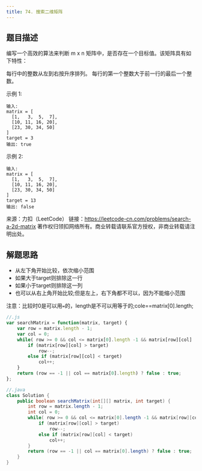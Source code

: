 ```yaml
---
title: 74. 搜索二维矩阵
---
```


## 题目描述

编写一个高效的算法来判断 m x n 矩阵中，是否存在一个目标值。该矩阵具有如下特性：

每行中的整数从左到右按升序排列。
每行的第一个整数大于前一行的最后一个整数。

示例 1:
```
输入:
matrix = [
  [1,   3,  5,  7],
  [10, 11, 16, 20],
  [23, 30, 34, 50]
]
target = 3
输出: true
```
示例 2:

```
输入:
matrix = [
  [1,   3,  5,  7],
  [10, 11, 16, 20],
  [23, 30, 34, 50]
]
target = 13
输出: false
```
来源：力扣（LeetCode）
链接：https://leetcode-cn.com/problems/search-a-2d-matrix
著作权归领扣网络所有。商业转载请联系官方授权，非商业转载请注明出处。

## 解题思路

- 从左下角开始比较，依次缩小范围
- 如果大于target则排除这一行
- 如果小于target则排除这一列
- 也可以从右上角开始比较;但是左上，右下角都不可以，因为不能缩小范围

注意：比较时0是可以用`=`的，length是不可以用等于的;cole==matrix[0].length;

```js
//.js
var searchMatrix = function(matrix, target) {
    var row = matrix.length - 1;
    var col = 0;
    while( row >= 0 && col <= matrix[0].length -1 && matrix[row][col] != target) {
        if (matrix[row][col] > target)
            row--;
        else if (matrix[row][col] < target) 
            col++; 
    }
    return (row == -1 || col == matrix[0].length) ? false : true;
};
```

```java
//.java
class Solution {
    public boolean searchMatrix(int[][] matrix, int target) {
        int row = matrix.length - 1;
        int col = 0;
        while( row >= 0 && col <= matrix[0].length -1 && matrix[row][col] != target) {
            if (matrix[row][col] > target)
                row--;
            else if (matrix[row][col] < target) 
                col++; 
        }
        return (row == -1 || col == matrix[0].length) ? false : true;
    }
}
```